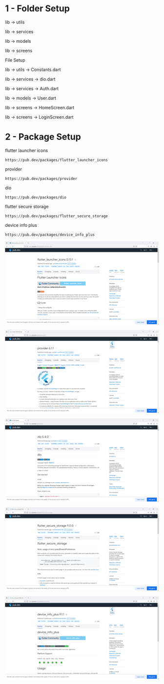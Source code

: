# 1 - Folder Setup

lib -> utils

lib -> services

lib -> models

lib -> screens


File Setup

lib -> utils -> Constants.dart

lib -> services -> dio.dart

lib -> services -> Auth.dart

lib -> models -> User.dart

lib -> screens -> HomeScreen.dart

lib -> screens -> LoginScreen.dart

# 2 - Package Setup

flutter launcher icons

```
https://pub.dev/packages/flutter_launcher_icons
```

provider

```
https://pub.dev/packages/provider
```

dio

```
https://pub.dev/packages/dio
```

flutter secure storage

```
https://pub.dev/packages/flutter_secure_storage
```

device info plus

```
https://pub.dev/packages/device_info_plus
```

![Image](3.PNG)

![Image](4.PNG)

![Image](5.PNG)

![Image](6.PNG)

![Image](7.PNG)
